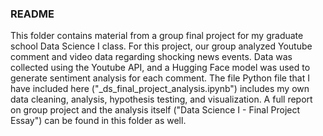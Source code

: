 ### README

This folder contains material from a group final project for my graduate school Data Science I class. For this project, our group analyzed Youtube comment and video data regarding shocking news events. Data was collected using the Youtube API, and a Hugging Face model was used to generate sentiment analysis for each comment. The file Python file that I have included here ("_ds_final_project_analysis.ipynb") includes my own data cleaning, analysis, hypothesis testing, and visualization. A full report on group project and the analysis itself ("Data Science I - Final Project Essay") can be found 
in this folder as well.
